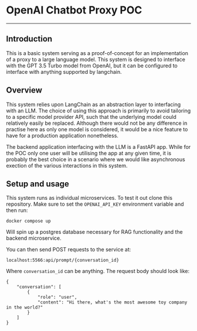 # OpenAI Chatbot Proxy POC

---

## Introduction

This is a basic system serving as a proof-of-concept for an implementation of a proxy to a large language model. This system is designed to interface with the GPT 3.5 Turbo model from OpenAI, but it can be configured to interface with anything supported by langchain.  

## Overview

This system relies upon LangChain as an abstraction layer to interfacing with an LLM. The choice of using this approach is primarily to avoid tailoring to a specific model provider API, such that the underlying model could relatively easily be replaced. Although there would not be any difference in practise here as only one model is considered, it would be a nice feature to have for a production application nonetheless. 

The backend application interfacing with the LLM is a FastAPI app. While for the POC only one user will be utilising the app at any given time, it is probably the best choice in a scenario where we would like asynchronous exection of the various interactions in this system.


## Setup and usage

This system runs as individual microservices. To test it out clone this repository. Make sure to set the `OPENAI_API_KEY` environment variable and then run:

`docker compose up`

Will spin up a postgres database necessary for RAG functionality and the backend microservice.

You can then send POST requests to the service at:

`localhost:5566:api/prompt/{conversation_id}`

Where `conversation_id` can be anything. The request body should look like:

```
{
    "conversation": [
        {
            "role": "user",
            "content": "Hi there, what's the most awesome toy company in the world?"
        }
    ]
}

```
